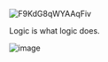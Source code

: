 
![F9KdG8qWYAAqFiv](https://github.com/user-attachments/assets/0e1c4a74-b9e8-4442-bb9b-3dc5817d9604)

Logic is what logic does. 

![image](https://github.com/user-attachments/assets/5571389e-f732-4c66-aabf-610a373e751c)







